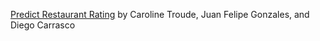 [Predict Restaurant Rating](https://github.com/dbcarrasco/predict_restaurant_rating) by Caroline Troude, Juan Felipe Gonzales, and Diego Carrasco

